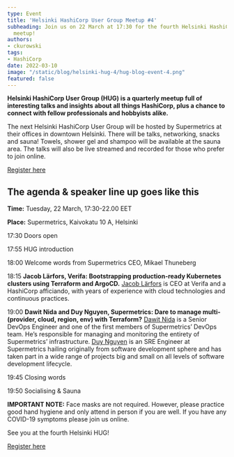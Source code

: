 ```yaml
---
type: Event
title: 'Helsinki HashiCorp User Group Meetup #4'
subheading: Join us on 22 March at 17:30 for the fourth Helsinki HashiCorp User Group
  meetup!
authors:
- ckurowski
tags:
- HashiCorp
date: 2022-03-10
image: "/static/blog/helsinki-hug-4/hug-blog-event-4.png"
featured: false
---
```


**Helsinki HashiCorp User Group (HUG) is a quarterly meetup full of interesting talks and insights about all things HashiCorp, plus a chance to connect with fellow professionals and hobbyists alike.**

The next Helsinki HashiCorp User Group will be hosted by Supermetrics at their offices in downtown Helsinki. There will be talks, networking, snacks and sauna! Towels, shower gel and shampoo will be available at the sauna area. The talks will also be live streamed and recorded for those who prefer to join online.

[Register here](https://www.meetup.com/helsinki-hashicorp-user-group/events/284399439/)

## The agenda & speaker line up goes like this

**Time:** Tuesday, 22 March, 17:30-22.00 EET

**Place:** Supermetrics, Kaivokatu 10 A, Helsinki

17:30 Doors open

17:55 HUG introduction

18:00 Welcome words from Supermetrics CEO, Mikael Thuneberg

18:15 **Jacob Lärfors, Verifa: Bootstrapping production-ready Kubernetes clusters using Terraform and ArgoCD.** [Jacob Lärfors](https://www.linkedin.com/in/jlarfors/) is CEO at Verifa and a HashiCorp afficiando, with years of experience with cloud technologies and continuous practices.

19:00 **Dawit Nida and Duy Nguyen, Supermetrics: Dare to manage multi- (provider, cloud, region, env) with Terraform?** [Dawit Nida](https://www.linkedin.com/in/dawitnida/) is a Senior DevOps Engineer and one of the first members of Supermetrics’ DevOps team. He’s responsible for managing and monitoring the entirety of Supermetrics’ infrastructure. [Duy Nguyen](https://www.linkedin.com/in/duy-nguyen-527ba756/) is an SRE Engineer at Supermetrics hailing originally from software development sphere and has taken part in a wide range of projects big and small on all levels of software development lifecycle.

19:45 Closing words

19:50 Socialising & Sauna

**IMPORTANT NOTE:** Face masks are not required. However, please practice good hand hygiene and only attend in person if you are well. If you have any COVID-19 symptoms please join us online.

See you at the fourth Helsinki HUG!

[Register here](https://www.meetup.com/helsinki-hashicorp-user-group/events/284399439/)

